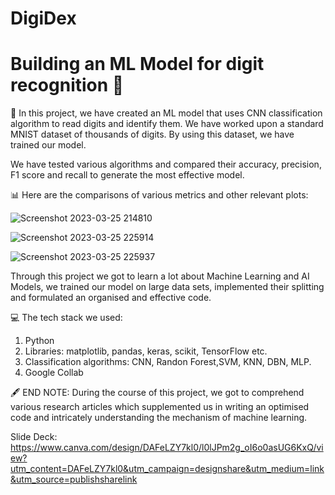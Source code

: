 # DigiDex 
# Building an ML Model for digit recognition 🔢

🤖 In this project, we have created an ML model that uses CNN classification algorithm to read digits and identify them. We have worked upon a standard MNIST dataset of thousands of digits. By using this dataset, we have trained our model.

We have tested various algorithms and compared their accuracy, precision, F1 score and recall to generate the most effective model.

📊 Here are the comparisons of various metrics and other relevant plots:


![Screenshot 2023-03-25 214810](https://user-images.githubusercontent.com/122363068/227737713-5ac6843e-c9aa-4983-8af1-f460cb452888.png)

![Screenshot 2023-03-25 225914](https://user-images.githubusercontent.com/122363068/227737759-1b6bf77b-8fbe-45db-bd46-a71393c961c0.png)

![Screenshot 2023-03-25 225937](https://user-images.githubusercontent.com/122363068/227737792-9e7dc5a8-afdb-45dc-b744-44b5067403c4.png)


Through this project we got to learn a lot about Machine Learning and AI Models, we trained our model on large data sets, implemented their splitting and formulated an organised and effective code.


💻 The tech stack we used:

1. Python
2. Libraries: matplotlib, pandas, keras, scikit, TensorFlow etc.
3. Classification algorithms: CNN, Randon Forest,SVM, KNN, DBN, MLP. 
4. Google Collab


🖋 END NOTE:
During the course of this project, we got to comprehend various research articles which supplemented us in writing an optimised code and intricately understanding the mechanism of machine learning.


Slide Deck: https://www.canva.com/design/DAFeLZY7kl0/l0lJPm2g_oI6o0asUG6KxQ/view?utm_content=DAFeLZY7kl0&utm_campaign=designshare&utm_medium=link&utm_source=publishsharelink

